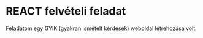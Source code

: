# REACT felvételi feladat

Feladatom egy GYIK (gyakran ismételt kérdések) weboldal létrehozása volt.
